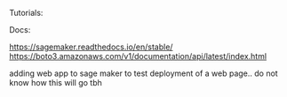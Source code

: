 Tutorials:

Docs:

https://sagemaker.readthedocs.io/en/stable/
https://boto3.amazonaws.com/v1/documentation/api/latest/index.html


adding web app to sage maker to test deployment of a web page.. do not know how this will go tbh
